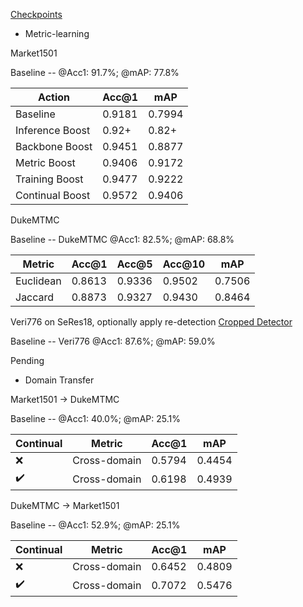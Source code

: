 [Checkpoints](https://drive.google.com/drive/folders/1GC8CXXfMbfCR_-hJaMKGTNUx2-XU9Gp4?usp=sharing)
* Metric-learning

Market1501 

Baseline -- @Acc1: 91.7%; @mAP: 77.8%

| Action          | Acc@1  | mAP    |
|-----------------|--------|--------|
| Baseline        | 0.9181 | 0.7994 |
| Inference Boost | 0.92+  | 0.82+  |
| Backbone Boost️ | 0.9451 | 0.8877 |
| Metric Boost    | 0.9406 | 0.9172 |
| Training Boost️ | 0.9477 | 0.9222 |
| Continual Boost | 0.9572 | 0.9406 |

DukeMTMC

Baseline -- DukeMTMC @Acc1: 82.5%; @mAP: 68.8%

| Metric    | Acc@1  | Acc@5  | Acc@10 | mAP    |
|-----------|--------|--------|--------|--------|
| Euclidean | 0.8613 | 0.9336 | 0.9502 | 0.7506 |
| Jaccard   | 0.8873 | 0.9327 | 0.9430 | 0.8464 |

Veri776 on SeRes18, optionally apply re-detection [Cropped Detector](https://drive.google.com/file/d/1SYwGRfH9fSAt_keZahbDFMVhjscD5kZ9/view?usp=drive_link)

Baseline -- Veri776 @Acc1: 87.6%; @mAP: 59.0%

Pending

* Domain Transfer

Market1501 -> DukeMTMC

Baseline -- @Acc1: 40.0%; @mAP: 25.1%

| Continual | Metric       | Acc@1  | mAP    |
|-----------|--------------|--------|--------|
| ❌         | Cross-domain | 0.5794 | 0.4454 |
| ✔️        | Cross-domain | 0.6198 | 0.4939 |

DukeMTMC -> Market1501

Baseline -- @Acc1: 52.9%; @mAP: 25.1%

| Continual | Metric       | Acc@1  | mAP    |
|-----------|--------------|--------|--------|
| ❌         | Cross-domain | 0.6452 | 0.4809 |
| ✔️        | Cross-domain | 0.7072 | 0.5476 |